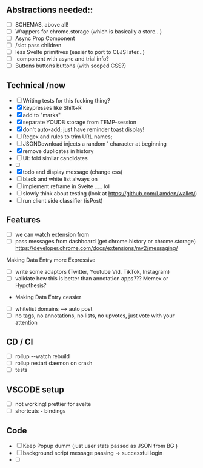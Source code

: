 ## Abstractions needed::
- [ ] SCHEMAS, above all!
- [ ] Wrappers for chrome.storage (which is basically a store...)
- [ ] Async Prop Component
- [ ] /slot pass children
- [ ] less Svelte primitives (easier to port to CLJS later...)
- [ ] <Fetch /> component with async and trial info?
- [ ] Buttons buttons buttons (with scoped CSS?)

## Technical /now
- [ ] Writing tests for this fucking thing?
- [x] Keypresses like Shift+R
- [x] add to "marks" 
- [x] separate YOUDB storage from TEMP-session
- [x] don't auto-add; just have reminder toast display!
- [ ] Regex and rules to trim URL names; 
- [ ] JSONDownload injects a random ' character at beginning
- [x] remove duplicates in history
- [ ] UI: fold similar candidates
- [ ]
- [x] todo and display message (change css)
- [ ] black and white list always on
- [ ] implement reframe in Svelte ..... lol
- [ ] slowly think about testing (look at https://github.com/Lamden/wallet/)
- [ ] run client side classifier (isPost)

## Features
- [ ] we can watch extension from
- [ ] pass messages from dashboard (get chrome.history or chrome.storage) https://developer.chrome.com/docs/extensions/mv2/messaging/

Making Data Entry more Expressive
- [ ] write some adaptors (Twitter, Youtube Vid, TikTok, Instagram)
- [ ] validate how this is better than annotation apps??? Memex or Hypothesis?
- Making Data Entry ceasier
- [ ] whitelist domains --> auto post
- [ ] no tags, no annotations, no lists, no upvotes, just vote with your attention

## CD / CI
- [ ] rollup --watch rebuild
- [ ] rollup restart daemon on crash
- [ ] tests 

## VSCODE setup
- [ ] not working! prettier for svelte
- [ ] shortcuts - bindings

## Code
- [ ] Keep Popup dumm (just user stats passed as JSON from BG )
- [ ] background script message passing -> successful login
- [ ] 